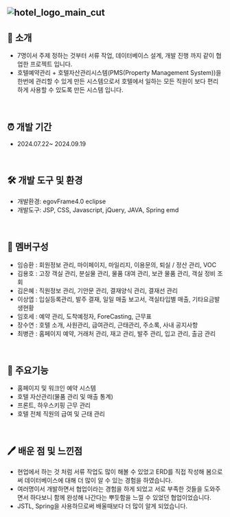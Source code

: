 ![hotel_logo_main_cut](https://github.com/user-attachments/assets/0f1575d2-e093-414e-876c-721290054983)
----------

## 📝 소개
- 7명이서 주제 정하는 것부터 서류 작업, 데이터베이스 설계, 개발 진행 까지 같이 협업한 프로젝트 입니다.
- 호텔예약관리 + 호텔자산관리시스템(PMS(Property Management System))을 한번에 관리할 수 있게 만든 시스템으로서 호텔에서 일하는 모든 직원이 보다 편리하게 사용할 수 있도록 만든 시스템 입니다.
<br />
 
## ⏰ 개발 기간
- 2024.07.22~ 2024.09.19
<br />

## 🛠️ 개발 도구 및 환경
- 개발환경: egovFrame4.0 eclipse
- 개발도구: JSP, CSS, Javascript, jQuery, JAVA, Spring emd
<br />

## 👥 멤버구성
-  임승환 : 회원정보 관리, 마이페이지, 마일리지, 이용문의, 퇴실 / 정산 관리, VOC
-  김용호 : 고장 객실 관리, 분실물 관리, 물품 대여 관리, 보관 물품 관리, 객실 정비 조회
-  김은혜 : 직원정보 관리, 기안문 관리, 결재양식 관리, 결재선 관리
-  이상엽 : 입실등록관리, 발주 결재, 일일 매출 보고서, 객실타입별 매출, 기타요금발생현황
-  임호세 : 예약 관리, 도착예정자, ForeCasting, 근무표
-  장수연 : 호텔 소개, 사원관리, 급여관리, 근태관리, 주소록, 사내 공지사항
-  최병관 : 홈페이지 예약, 거래처 관리, 재고 관리, 발주 관리, 입고 관리, 출금 관리
<br />


 ## 🧲 주요기능
- 홈페이지 및 워크인 예약 시스템
- 호텔 자산관리(물품 관리 및 매출 통계)
- 프론트, 하우스키핑 근무 관리
- 호텔 전체 직원의 급여 및 근태 관리
<br />

## 🖊️ 배운 점 및 느낀점
- 현업에서 하는 것 처럼 서류 작업도 많이 해볼 수 있었고 ERD를 직접 작성해 봄으로써 데이터베이스에 대해 더 많이 알 수 있는 경험을 하였습니다.
- 여러명이서 개발하면서 협업이라는 경험을 하게 되었고 서로 부족한 것들을 도와주면서 하다보니 함께 완성해 나간다는 뿌듯함을 느낄 수 있었던 협업이었습니다.
- JSTL, Spring을 사용하므로써 배울때보다 더 많이 알게 되었습니다.
